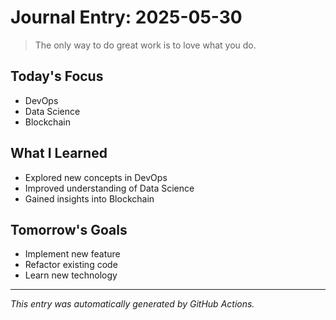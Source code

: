 # Journal Entry: 2025-05-30

> The only way to do great work is to love what you do.

## Today's Focus
- DevOps
- Data Science
- Blockchain

## What I Learned
- Explored new concepts in DevOps
- Improved understanding of Data Science
- Gained insights into Blockchain

## Tomorrow's Goals
- Implement new feature
- Refactor existing code
- Learn new technology

---
*This entry was automatically generated by GitHub Actions.*